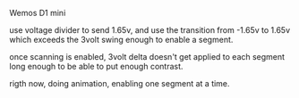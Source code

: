 Wemos D1 mini

use voltage divider to send 1.65v, and use the transition from -1.65v to 1.65v which exceeds the 3volt swing enough to enable a segment.

once scanning is enabled, 3volt delta doesn't get applied to each segment long enough to be able to put enough contrast.

rigth now, doing animation, enabling one segment at a time.